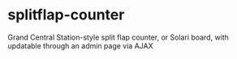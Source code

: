 splitflap-counter
=================

Grand Central Station-style split flap counter, or Solari board, with updatable through an admin page via AJAX
